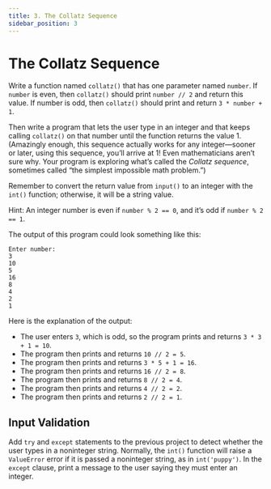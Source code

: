 ```yaml
---
title: 3. The Collatz Sequence
sidebar_position: 3
---
```


# The Collatz Sequence

Write a function named `collatz()` that has one parameter named `number`. If `number` is even, then `collatz()` should print `number // 2` and return this value. If number is odd, then `collatz()` should print and return `3 * number + 1`.

Then write a program that lets the user type in an integer and that keeps calling `collatz()` on that number until the function returns the value 1. (Amazingly enough, this sequence actually works for any integer—sooner or later, using this sequence, you’ll arrive at 1! Even mathematicians aren’t sure why. Your program is exploring what’s called the *Collatz sequence*, sometimes called “the simplest impossible math problem.”)

Remember to convert the return value from `input()` to an integer with the `int()` function; otherwise, it will be a string value.

Hint: An integer number is even if `number % 2 == 0`, and it’s odd if `number % 2 == 1`.

The output of this program could look something like this:

```
Enter number:
3
10
5
16
8
4
2
1
```

Here is the explanation of the output:

- The user enters `3`, which is odd, so the program prints and returns `3 * 3 + 1 = 10`.
- The program then prints and returns `10 // 2 = 5`.
- The program then prints and returns `3 * 5 + 1 = 16`.
- The program then prints and returns `16 // 2 = 8`.
- The program then prints and returns `8 // 2 = 4`.
- The program then prints and returns `4 // 2 = 2`.
- The program then prints and returns `2 // 2 = 1`.

## Input Validation

Add `try` and `except` statements to the previous project to detect whether the user types in a noninteger string. Normally, the `int()` function will raise a `ValueError` error if it is passed a noninteger string, as in `int('puppy')`. In the `except` clause, print a message to the user saying they must enter an integer.
